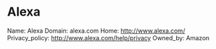 
# Alexa

Name: Alexa
Domain: alexa.com
Home: http://www.alexa.com/
Privacy_policy: http://www.alexa.com/help/privacy
Owned_by: Amazon
